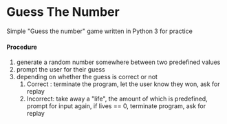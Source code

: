 # Guess The Number

Simple "Guess the number" game written in Python 3 for practice<br>

#### Procedure

1. generate a random number somewhere between two predefined values
2. prompt the user for their guess
3. depending on whether the guess is correct or not
    1. Correct  : terminate the program, let the user know they won, ask for replay
    2. Incorrect: take away a "life", the amount of which is predefined, prompt for input again, if lives == 0, terminate program, ask for replay
